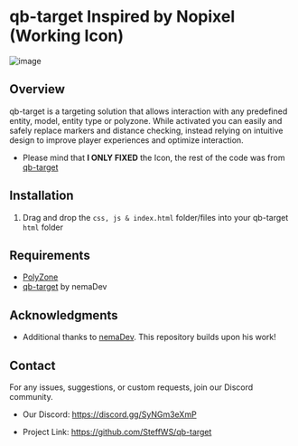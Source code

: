 # qb-target Inspired by Nopixel (Working Icon)

![image](https://github.com/SteffWS/qb-target/assets/84989476/33401528-2294-49e1-bb75-7a66c782e415)

## Overview
qb-target is a targeting solution that allows interaction with any predefined entity, model, entity type or polyzone. While activated you can easily and safely replace markers and distance checking, instead relying on intuitive design to improve player experiences and optimize interaction.

- Please mind that **I ONLY FIXED** the Icon, the rest of the code was from [qb-target](https://github.com/nemaDev/qb-target?tab=readme-ov-file)

## Installation
1. Drag and drop the `css, js & index.html` folder/files into your qb-target `html` folder

## Requirements
- [PolyZone](https://github.com/mkafrin/PolyZone)
- [qb-target](https://github.com/nemaDev) by nemaDev

## Acknowledgments
- Additional thanks to [nemaDev](https://github.com/nemaDev). This repository builds upon his work!

## Contact
For any issues, suggestions, or custom requests, join our Discord community.

- Our Discord: https://discord.gg/SyNGm3eXmP

- Project Link: https://github.com/SteffWS/qb-target
